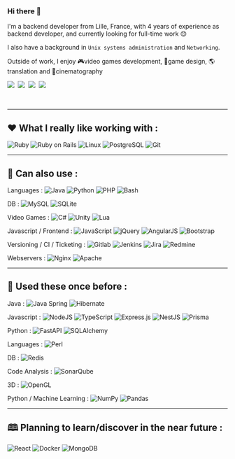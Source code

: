 ### Hi there 👋
I'm a backend developer from Lille, France, with 4 years of experience as backend developer, and currently looking for full-time work 😊

I also have a background in `Unix systems administration` and `Networking`.

Outside of work, I enjoy 🎮video games development, 🧩game design, 🌎translation and 🎥cinematography

<a href="https://github.com/vincent-clipet/vincent-clipet/blob/main/files/Vincent%20Clipet%20-%20D%C3%A9veloppeur%20Backend.pdf"><img src="https://img.shields.io/badge/CV%20-%20Resume-ea580f?style=flat-square" /></a>&nbsp;
<a target="_blank" href="https://www.linkedin.com/in/vincent-clipet-044721260/"><img src="https://img.shields.io/badge/linkedin-%230077B5.svg?&style=flat-square&logo=linkedin&logoColor=white" /></a>&nbsp;
<a target="_blank" href="https://twitter.com/VClipet"><img src="https://img.shields.io/badge/twitter-%231DA1F2.svg?&style=flat-square&logo=twitter&logoColor=white" /></a>&nbsp;
<a href="mailto:vincent.clipet.7@gmail.com"><img src="https://img.shields.io/badge/gmail-%23D14836.svg?&style=flat-square&logo=gmail&logoColor=white" /></a>&nbsp;

<br>
<hr>



## ❤️ What I really like working with :

![Ruby](https://img.shields.io/badge/Ruby-CC342D?style=for-the-badge&logo=ruby&logoColor=white)
![Ruby on Rails](https://img.shields.io/badge/Ruby_on_Rails-CC0000?style=for-the-badge&logo=ruby-on-rails&logoColor=white)
![Linux](https://img.shields.io/badge/Linux-FCC624?style=for-the-badge&logo=linux&logoColor=black)
![PostgreSQL](https://img.shields.io/badge/PostgreSQL-316192?style=for-the-badge&logo=postgresql&logoColor=white)
![Git](https://img.shields.io/badge/GIT-E44C30?style=for-the-badge&logo=git&logoColor=white)

<hr>



## 🔧 Can also use :

Languages :
![Java](https://img.shields.io/badge/Java-ED8B00?style=flat-square&logo=openjdk&logoColor=white)
![Python](https://img.shields.io/badge/Python-3776AB?style=flat-square&logo=python&logoColor=white)
![PHP](https://img.shields.io/badge/PHP-777BB4?style=flat-square&logo=php&logoColor=white)
![Bash](https://img.shields.io/badge/Shell_Script-121011?style=flat-square&logo=gnu-bash&logoColor=white)

DB :
![MySQL](https://img.shields.io/badge/MySQL-00000F?style=flat-square&logo=mysql&logoColor=white)
![SQLite](https://img.shields.io/badge/SQLite-07405E?style=flat-square&logo=sqlite&logoColor=white)

Video Games :
![C#](https://img.shields.io/badge/C%23-239120?style=flat-square&logo=c-sharp&logoColor=white)
![Unity](https://img.shields.io/badge/unity-%23000000.svg?style=flat-square&logo=unity&logoColor=white)
![Lua](https://img.shields.io/badge/Lua-2C2D72?style=flat-square&logo=lua&logoColor=white)

Javascript / Frontend :
![JavaScript](https://img.shields.io/badge/JavaScript-F7DF1E?style=flat-square&logo=JavaScript&logoColor=white)
![jQuery](https://img.shields.io/badge/jQuery-0769AD?style=flat-square&logo=jquery&logoColor=white)
![AngularJS](https://img.shields.io/badge/AngularJS-E23237?style=flat-square&logo=angularjs&logoColor=white)
![Bootstrap](https://img.shields.io/badge/bootstrap-%238511FA.svg?style=flat-square&logo=bootstrap&logoColor=white)

Versioning / CI / Ticketing :
![Gitlab](https://img.shields.io/badge/GitLab-330F63?style=flat-square&logo=gitlab&logoColor=white)
![Jenkins](https://img.shields.io/badge/Jenkins-D24939?style=flat-square&logo=Jenkins&logoColor=white)
![Jira](https://img.shields.io/badge/Jira-0052CC?style=flat-square&logo=Jira&logoColor=white)
![Redmine](https://img.shields.io/badge/Redmine-d94a3a?style=flat-square&logo=redmine&logoColor=white)

Webservers :
![Nginx](https://img.shields.io/badge/nginx-%23009639.svg?style=flat-square&logo=nginx&logoColor=white)
![Apache](https://img.shields.io/badge/apache-%23D42029.svg?style=flat-square&logo=apache&logoColor=white)



<hr>

## 🔨 Used these once before :

Java :
![Java Spring](https://img.shields.io/badge/Spring-6DB33F?style=flat-square&logo=spring&logoColor=white)
![Hibernate](https://img.shields.io/badge/Hibernate-59666C?style=flat-square&logo=Hibernate&logoColor=white)

Javascript :
![NodeJS](https://img.shields.io/badge/Node.js-43853D?style=flat-square&logo=node.js&logoColor=white)
![TypeScript](https://img.shields.io/badge/TypeScript-007ACC?style=flat-square&logo=typescript&logoColor=white)
![Express.js](https://img.shields.io/badge/express.js-%23404d59.svg?style=flat-square&logo=express&logoColor=%2361DAFB)
![NestJS](https://img.shields.io/badge/nestjs-%23E0234E.svg?style=flat-square&logo=nestjs&logoColor=white)
![Prisma](https://img.shields.io/badge/Prisma-3982CE?style=flat-square&logo=Prisma&logoColor=white)

Python :
![FastAPI](https://img.shields.io/badge/FastAPI-005571?style=flat-square&logo=fastapi)
![SQLAlchemy](https://img.shields.io/badge/SQLAlchemy-d22528?style=flat-square)


Languages :
![Perl](https://img.shields.io/badge/Perl-39457E?style=flat-square&logo=perl&logoColor=white)

DB :
![Redis](https://img.shields.io/badge/redis-%23DD0031.svg?&style=flat-square&logo=redis&logoColor=white)

Code Analysis :
![SonarQube](https://img.shields.io/badge/SonarQube-black?style=flat-square&logo=sonarqube&logoColor=4E9BCD)

3D :
![OpenGL](https://img.shields.io/badge/OpenGL-%23FFFFFF.svg?style=flat-square&logo=opengl)

Python / Machine Learning :
![NumPy](https://img.shields.io/badge/numpy-%23013243.svg?style=flat-square&logo=numpy&logoColor=white)
![Pandas](https://img.shields.io/badge/pandas-%23150458.svg?style=flat-square&logo=pandas&logoColor=white)

<hr>



## 🕮 Planning to learn/discover in the near future :

![React](https://img.shields.io/badge/react-%2320232a.svg?style=flat-square&logo=react&logoColor=%2361DAFB)
![Docker](https://img.shields.io/badge/docker-%230db7ed.svg?style=flat-square&logo=docker&logoColor=white)
![MongoDB](https://img.shields.io/badge/MongoDB-%234ea94b.svg?style=flat-square&logo=mongodb&logoColor=white)
